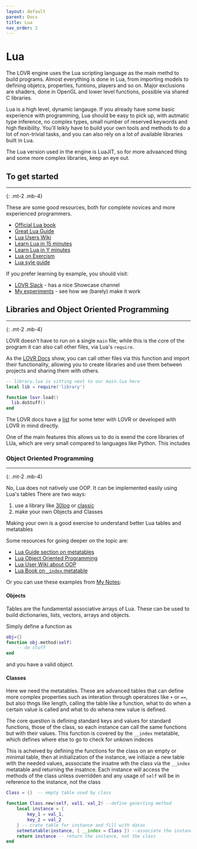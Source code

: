 ```yaml
---
layout: default
parent: Docs
title: Lua
nav_order: 2
---
```

# Lua
The LOVR engine uses the Lua scripting language as the main methd to build programs. Almost everything is done in Lua, from importing models to defining objetcs, properties, funtions, players and so on. Major exclusions are shaders, done in OpenGL and lower level functions, possible via shared C libraries.

Lua is a high level, dynamic langauge. 
If you already have some basic experience with programming, Lua should be easy to pick up, with autmatic type inference, no complex types, small number of reserved keywords and high flexibility. 
You'll leikly have to build your own tools and methods to do a lot of non-trivial tasks, and you can also rely on a lot of available libraries built in Lua. 

The Lua version used in the engine is LuaJIT, so for more advaanced thing and some more complex libraries, keep an eye out.

## To get started
--------------------------------------------------------------------------------------------------------------
{: .mt-2 .mb-4}

These are some good resources, both for complete novices and more experienced programmers.

 - [Official Lua book](https://www.lua.org/pil/contents.html)
 - [Great Lua Guide](https://docs.otland.net/lua-guide/)
 - [Lua Users Wiki](https://lua-users.org/wiki/)
 - [Learn Lua in 15 minutes](https://tylerneylon.com/a/learn-lua/)
 - [Learn Lua in Y minutes](https://learnxinyminutes.com/docs/lua/)
 - [Lua on Exercism](https://exercism.org/docs/tracks/lua/resources)
 - [Lua syle guide](https://github.com/Olivine-Labs/lua-style-guide)

If you prefer learning by example, you should visit:
 - [LOVR Slack](https://lovr.org/slack) - has a nice Showcase channel
 - [My experiments](https://github.com/Udinanon/LOVR_Experiments) - see how we (barely) make it work


## Libraries and Object Oriented Programming
--------------------------------------------------------------------------------------------------------------
{: .mt-2 .mb-4}

LOVR doesn't have to run on a single `main` file; while this is the core of the program it can also call other files, via Lua's `require`.

As the [LOVR Docs](https://lovr.org/docs/v0.15.0/Libraries) show, you can call other files via this function and import their functionality, allowing you to create libraries and use them between projects and sharing them with others.

```lua
-- library.lua is sitting next to our main.lua here
local lib = require('library')

function lovr.load()
  lib.doStuff()
end
```

The LOVR docs have a [list](https://lovr.org/docs/Libraries) for some teter with LOVR or developed with LOVR in mind directly.

One of the main features this allows us to do is exend the core libraries of LUa, which are very small compared to languages like Python. This includes

### Object Oriented Programming
--------------------------------------------------------------------------------------------------------------
{: .mt-2 .mb-4}

No, Lua does not natively use OOP. It can be implemented easily using Lua's tables
There are two ways:
1. use a library like [30log](https://github.com/Yonaba/30log) or [classic](https://github.com/rxi/classic)
2. make your own Objects and Classes

Making your own is a good exercise to understand better Lua tables and metatables

Some resources for going deeper on the topic are:
 - [Lua Guide section on metatables](https://docs.otland.net/lua-guide/concepts/metatables)
 - [Lua Object Oriented Programming](https://www.lua.org/pil/16.htmlù)
 - [Lua User Wiki about OOP](https://lua-users.org/wiki/ObjectOrientedProgramming)
 - [Lua Book on `_index` metatable](http://www.lua.org/pil/13.4.1.html)

Or you can use these examples from [My Notes](https://github.com/Udinanon/LOVR_Experiments/blob/main/notes.md):

#### Objects
Tables are the fundamental associative arrays of Lua. These can be used to build dictionaries, lists, vectors, arrays and objects.

Simply define a function as

```lua
obj={}
function obj.method(self)
    -- do stuff
end
```
and you have a valid object. 

#### Classes
Here we need the metatables. These are advanced tables that can define more complex properties such as interation through operatores like `+` or `==`, but also thngs like length, calling the table like a function, what to do when a certain value is called and what to do whena  new value is defined.

The core question is defining standard keys and values for standard functions, those of the class, so each instance can call the same functions but with their values.
This function is covered by the `__index` metatable, which defines where else to go to check for unkown indeces

This is acheived by defining the functions for the class on an empty or minimal table, then at initialization of the instance, we initiaize a new table with the needed values, asssociate the insatne wth the class via the `__index` metatable and returning the insatnce. 
Each instance will access the methods of the class unless overridden and any usage of `self` will be in reference to the instance, not the class

```lua
Class = {}  -- empty table used by class

function Class.new(self, val1, val_2) --define generting method
    local instance = {
        key_1 = val_1,
        key_2 = val_2
    } -- crate table for instance and fill with datas
    setmetatable(instance, { __index = Class }) --associate the instance with the class object and inherit the methods and properties
    return instance -- return the instance, not the class
end
```

